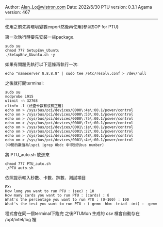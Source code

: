 Author:		Alan_Lo@wistron.com
Date:		2022/6/30
PTU version:	0.3.1
Agama version:	467
***********************************************************
使用之前先將環境變數export然後再使用(參照SOP for PTU)

第一次執行時要先安裝一些package.
	
	sudo su
	chmod 777 SetupEnv_Ubuntu 
	./SetupEnv_Ubuntu.sh -y

如果有問題先執行以下這條再執行一次:
	
	echo "nameserver 8.8.8.8" | sudo tee /etc/resolv.conf > /dev/null

之後就打開terminal:

	sudo su
	modprobe i915
	ulimit -n 32768
	clinfo -l (檢查卡數有沒有正確)
	echo on > /sys/bus/pci/devices/0000\:4e\:00.1/power/control
	echo on > /sys/bus/pci/devices/0000\:53\:00.1/power/control
	echo on > /sys/bus/pci/devices/0000\:75\:00.1/power/control
	echo on > /sys/bus/pci/devices/0000\:7c\:00.1/power/control
	echo on > /sys/bus/pci/devices/0001\:1e\:00.1/power/control
	echo on > /sys/bus/pci/devices/0001\:22\:00.1/power/control
	echo on > /sys/bus/pci/devices/0001\:48\:00.1/power/control
	echo on > /sys/bus/pci/devices/0001\:4e\:00.1/power/control
	(中間的數值為lspci |grep 0bdc 中得到的bus number)

將 PTU_auto.sh 放進來

	chmod 777 PTU_auto.sh
	./PTU_auto.sh

依照提示輸入秒數、卡數、趴數、測試項目

	EX:
	How long you want to run PTU : (sec) : 10
	How many cards you want to run PTU : (cards) : 8
	What's the percentage you want to run PTU : (0-100) : 100
	What's the test you want to run PTU : (-gemm -hbm -triad -int) : -gemm

程式會在同一個terminal下跑完
之後PTUMon 生成的 csv 檔會自動存在 /opt/intel/log 裡
